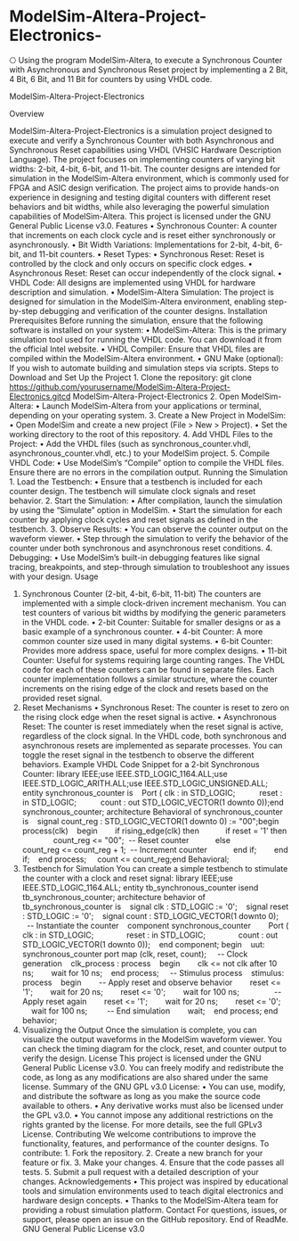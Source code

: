 # ModelSim-Altera-Project-Electronics-
⎔ Using the program ModelSim-Altera, to execute a Synchronous Counter with Asynchronous and Synchronous Reset project by implementing a 2 Bit, 4 Bit, 6 Bit, and 11 Bit for counters by using VHDL code. 

ModelSim-Altera-Project-Electronics

Overview

ModelSim-Altera-Project-Electronics is a simulation project designed to execute and verify a Synchronous Counter with both Asynchronous and Synchronous Reset capabilities using VHDL (VHSIC Hardware Description Language). The project focuses on implementing counters of varying bit widths: 2-bit, 4-bit, 6-bit, and 11-bit. The counter designs are intended for simulation in the ModelSim-Altera environment, which is commonly used for FPGA and ASIC design verification.
The project aims to provide hands-on experience in designing and testing digital counters with different reset behaviors and bit widths, while also leveraging the powerful simulation capabilities of ModelSim-Altera.
This project is licensed under the GNU General Public License v3.0.
Features	•	Synchronous Counter: A counter that increments on each clock cycle and is reset either synchronously or asynchronously.	•	Bit Width Variations: Implementations for 2-bit, 4-bit, 6-bit, and 11-bit counters.	•	Reset Types:	•	Synchronous Reset: Reset is controlled by the clock and only occurs on specific clock edges.	•	Asynchronous Reset: Reset can occur independently of the clock signal.	•	VHDL Code: All designs are implemented using VHDL for hardware description and simulation.	•	ModelSim-Altera Simulation: The project is designed for simulation in the ModelSim-Altera environment, enabling step-by-step debugging and verification of the counter designs.
Installation
Prerequisites
Before running the simulation, ensure that the following software is installed on your system:	•	ModelSim-Altera: This is the primary simulation tool used for running the VHDL code. You can download it from the official Intel website.	•	VHDL Compiler: Ensure that VHDL files are compiled within the ModelSim-Altera environment.	•	GNU Make (optional): If you wish to automate building and simulation steps via scripts.
Steps to Download and Set Up the Project	1.	Clone the repository:
git clone https://github.com/yourusername/ModelSim-Altera-Project-Electronics.gitcd ModelSim-Altera-Project-Electronics
	2.	Open ModelSim-Altera:	•	Launch ModelSim-Altera from your applications or terminal, depending on your operating system.	3.	Create a New Project in ModelSim:	•	Open ModelSim and create a new project (File > New > Project).	•	Set the working directory to the root of this repository.	4.	Add VHDL Files to the Project:	•	Add the VHDL files (such as synchronous_counter.vhdl, asynchronous_counter.vhdl, etc.) to your ModelSim project.	5.	Compile VHDL Code:	•	Use ModelSim’s “Compile” option to compile the VHDL files. Ensure there are no errors in the compilation output.
Running the Simulation	1.	Load the Testbench:	•	Ensure that a testbench is included for each counter design. The testbench will simulate clock signals and reset behavior.	2.	Start the Simulation:	•	After compilation, launch the simulation by using the “Simulate” option in ModelSim.	•	Start the simulation for each counter by applying clock cycles and reset signals as defined in the testbench.	3.	Observe Results:	•	You can observe the counter output on the waveform viewer.	•	Step through the simulation to verify the behavior of the counter under both synchronous and asynchronous reset conditions.	4.	Debugging:	•	Use ModelSim’s built-in debugging features like signal tracing, breakpoints, and step-through simulation to troubleshoot any issues with your design.
Usage
1. Synchronous Counter (2-bit, 4-bit, 6-bit, 11-bit)
The counters are implemented with a simple clock-driven increment mechanism. You can test counters of various bit widths by modifying the generic parameters in the VHDL code.	•	2-bit Counter: Suitable for smaller designs or as a basic example of a synchronous counter.	•	4-bit Counter: A more common counter size used in many digital systems.	•	6-bit Counter: Provides more address space, useful for more complex designs.	•	11-bit Counter: Useful for systems requiring large counting ranges.
The VHDL code for each of these counters can be found in separate files. Each counter implementation follows a similar structure, where the counter increments on the rising edge of the clock and resets based on the provided reset signal.
2. Reset Mechanisms	•	Synchronous Reset: The counter is reset to zero on the rising clock edge when the reset signal is active.	•	Asynchronous Reset: The counter is reset immediately when the reset signal is active, regardless of the clock signal.
In the VHDL code, both synchronous and asynchronous resets are implemented as separate processes. You can toggle the reset signal in the testbench to observe the different behaviors.
Example VHDL Code Snippet for a 2-bit Synchronous Counter:
library IEEE;use IEEE.STD_LOGIC_1164.ALL;use IEEE.STD_LOGIC_ARITH.ALL;use IEEE.STD_LOGIC_UNSIGNED.ALL;
entity synchronous_counter is    Port ( clk : in STD_LOGIC;           reset : in STD_LOGIC;           count : out STD_LOGIC_VECTOR(1 downto 0));end synchronous_counter;
architecture Behavioral of synchronous_counter is    signal count_reg : STD_LOGIC_VECTOR(1 downto 0) := "00";begin    process(clk)    begin        if rising_edge(clk) then            if reset = '1' then                count_reg <= "00";  -- Reset counter            else                count_reg <= count_reg + 1;  -- Increment counter            end if;        end if;    end process;
    count <= count_reg;end Behavioral;
3. Testbench for Simulation
You can create a simple testbench to stimulate the counter with a clock and reset signal:
library IEEE;use IEEE.STD_LOGIC_1164.ALL;
entity tb_synchronous_counter isend tb_synchronous_counter;
architecture behavior of tb_synchronous_counter is    signal clk : STD_LOGIC := '0';    signal reset : STD_LOGIC := '0';    signal count : STD_LOGIC_VECTOR(1 downto 0);        -- Instantiate the counter    component synchronous_counter        Port ( clk : in STD_LOGIC;               reset : in STD_LOGIC;               count : out STD_LOGIC_VECTOR(1 downto 0));    end component;
begin    uut: synchronous_counter port map (clk, reset, count);
    -- Clock generation    clk_process : process    begin        clk <= not clk after 10 ns;        wait for 10 ns;    end process;
    -- Stimulus process    stimulus: process    begin        -- Apply reset and observe behavior        reset <= '1';        wait for 20 ns;        reset <= '0';        wait for 100 ns;                -- Apply reset again        reset <= '1';        wait for 20 ns;        reset <= '0';        wait for 100 ns;
        -- End simulation        wait;    end process;
end behavior;
4. Visualizing the Output
Once the simulation is complete, you can visualize the output waveforms in the ModelSim waveform viewer. You can check the timing diagram for the clock, reset, and counter output to verify the design.
License
This project is licensed under the GNU General Public License v3.0. You can freely modify and redistribute the code, as long as any modifications are also shared under the same license.
Summary of the GNU GPL v3.0 License:	•	You can use, modify, and distribute the software as long as you make the source code available to others.	•	Any derivative works must also be licensed under the GPL v3.0.	•	You cannot impose any additional restrictions on the rights granted by the license.
For more details, see the full GPLv3 License.
Contributing
We welcome contributions to improve the functionality, features, and performance of the counter designs. To contribute:	1.	Fork the repository.	2.	Create a new branch for your feature or fix.	3.	Make your changes.	4.	Ensure that the code passes all tests.	5.	Submit a pull request with a detailed description of your changes.
Acknowledgements	•	This project was inspired by educational tools and simulation environments used to teach digital electronics and hardware design concepts.	•	Thanks to the ModelSim-Altera team for providing a robust simulation platform.
Contact
For questions, issues, or support, please open an issue on the GitHub repository.
End of ReadMe.
GNU General Public License v3.0 
